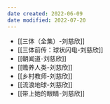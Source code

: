 ```yaml
---
date created: 2022-06-09
date modified: 2022-07-20
---
```



- [[三体（全集）-刘慈欣]]
- [[三体前传：球状闪电-刘慈欣]]
- [[朝闻道-刘慈欣]]
- [[赡养人类-刘慈欣]]
- [[乡村教师-刘慈欣]]
- [[流浪地球-刘慈欣]]
- [[带上她的眼睛-刘慈欣]]